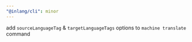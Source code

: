 ```yaml
---
"@inlang/cli": minor
---
```


add `sourceLanguageTag` & `targetLanguageTags` options to `machine translate` command
